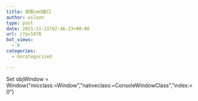 ```yaml
---
title: 获取cmd窗口
author: wiloon
type: post
date: 2011-11-11T02:46:23+00:00
url: /?p=1478
bot_views:
  - 8
categories:
  - Uncategorized

---
```

Set objWindow = Window("micclass:=Window&#8221;,&#8221;nativeclass:=ConsoleWindowClass&#8221;,&#8221;index:=0")